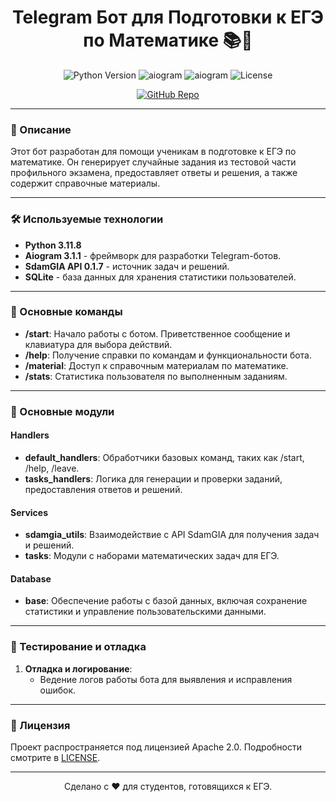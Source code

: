<h1 align="center">Telegram Бот для Подготовки к ЕГЭ по Математике 📚🤖</h1>

<p align="center">
  <img src="https://img.shields.io/badge/Python-3.11.8-blue" alt="Python Version"/>
  <img src="https://img.shields.io/badge/aiogram-3.1.1-orange" alt="aiogram"/>
  <img src="https://img.shields.io/badge/SdamGia-Api-yellow" alt="aiogram"/>
  <img src="https://img.shields.io/badge/license-MIT-green" alt="License"/>
</p>

<p align="center">
  <a href="https://github.com/yourusername/telegram-math-bot" target="_blank" rel="noreferrer">
    <img src="https://img.shields.io/badge/GitHub-Repo-black" alt="GitHub Repo"/>
  </a>
</p>

---

### 📖 Описание

Этот бот разработан для помощи ученикам в подготовке к ЕГЭ по математике. Он генерирует случайные задания из тестовой части профильного экзамена, предоставляет ответы и решения, а также содержит справочные материалы.

---

### 🛠️ Используемые технологии

- **Python 3.11.8**
- **Aiogram 3.1.1** - фреймворк для разработки Telegram-ботов.
- **SdamGIA API 0.1.7** - источник задач и решений.
- **SQLite** - база данных для хранения статистики пользователей.

---

### 🚀 Основные команды

- **/start**: Начало работы с ботом. Приветственное сообщение и клавиатура для выбора действий.
- **/help**: Получение справки по командам и функциональности бота.
- **/material**: Доступ к справочным материалам по математике.
- **/stats**: Статистика пользователя по выполненным заданиям.

---

### 📂 Основные модули

#### **Handlers**
- **default_handlers**: Обработчики базовых команд, таких как /start, /help, /leave.
- **tasks_handlers**: Логика для генерации и проверки заданий, предоставления ответов и решений.

#### **Services**
- **sdamgia_utils**: Взаимодействие с API SdamGIA для получения задач и решений.
- **tasks**: Модули с наборами математических задач для ЕГЭ.

#### **Database**
- **base**: Обеспечение работы с базой данных, включая сохранение статистики и управление пользовательскими данными.

---

### 🧪 Тестирование и отладка

<!-- 1. **Тестирование функциональности**:
   - Проверка работы основных команд и корректности выдаваемых данных.
   - Обработка разных сценариев взаимодействия пользователя с ботом. -->

1. **Отладка и логирование**:
   - Ведение логов работы бота для выявления и исправления ошибок.

---

### 📄 Лицензия

Проект распространяется под лицензией Apache 2.0. Подробности смотрите в [LICENSE](https://github.com/Really-Fun/EgeBot?tab=Apache-2.0-1-ov-file).

---

<p align="center">
  Сделано с ❤️ для студентов, готовящихся к ЕГЭ.
</p>
